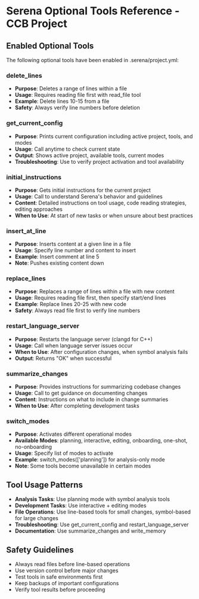 # Serena Optional Tools Reference - CCB Project

## Enabled Optional Tools

The following optional tools have been enabled in .serena/project.yml:

### delete_lines

- **Purpose**: Deletes a range of lines within a file
- **Usage**: Requires reading file first with read_file tool
- **Example**: Delete lines 10-15 from a file
- **Safety**: Always verify line numbers before deletion

### get_current_config

- **Purpose**: Prints current configuration including active project, tools, and modes
- **Usage**: Call anytime to check current state
- **Output**: Shows active project, available tools, current modes
- **Troubleshooting**: Use to verify project activation and tool availability

### initial_instructions

- **Purpose**: Gets initial instructions for the current project
- **Usage**: Call to understand Serena's behavior and guidelines
- **Content**: Detailed instructions on tool usage, code reading strategies, editing approaches
- **When to Use**: At start of new tasks or when unsure about best practices

### insert_at_line

- **Purpose**: Inserts content at a given line in a file
- **Usage**: Specify line number and content to insert
- **Example**: Insert comment at line 5
- **Note**: Pushes existing content down

### replace_lines

- **Purpose**: Replaces a range of lines within a file with new content
- **Usage**: Requires reading file first, then specify start/end lines
- **Example**: Replace lines 20-25 with new code
- **Safety**: Always read file first to verify line numbers

### restart_language_server

- **Purpose**: Restarts the language server (clangd for C++)
- **Usage**: Call when language server issues occur
- **When to Use**: After configuration changes, when symbol analysis fails
- **Output**: Returns "OK" when successful

### summarize_changes

- **Purpose**: Provides instructions for summarizing codebase changes
- **Usage**: Call to get guidance on documenting changes
- **Content**: Instructions on what to include in change summaries
- **When to Use**: After completing development tasks

### switch_modes

- **Purpose**: Activates different operational modes
- **Available Modes**: planning, interactive, editing, onboarding, one-shot, no-onboarding
- **Usage**: Specify list of modes to activate
- **Example**: switch_modes(['planning']) for analysis-only mode
- **Note**: Some tools become unavailable in certain modes

## Tool Usage Patterns

- **Analysis Tasks**: Use planning mode with symbol analysis tools
- **Development Tasks**: Use interactive + editing modes
- **File Operations**: Use line-based tools for small changes, symbol-based for large changes
- **Troubleshooting**: Use get_current_config and restart_language_server
- **Documentation**: Use summarize_changes and write_memory

## Safety Guidelines

- Always read files before line-based operations
- Use version control before major changes
- Test tools in safe environments first
- Keep backups of important configurations
- Verify tool results before proceeding
